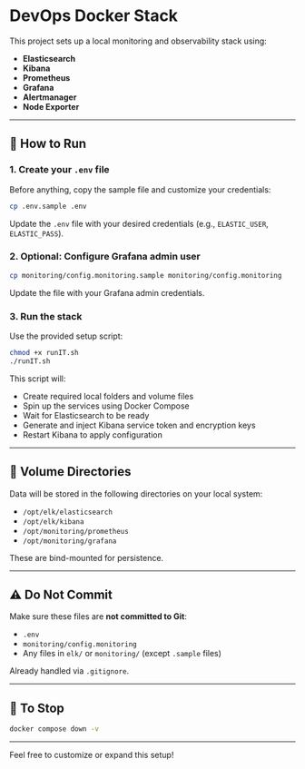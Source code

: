 # DevOps Docker Stack

This project sets up a local monitoring and observability stack using:

- **Elasticsearch**
- **Kibana**
- **Prometheus**
- **Grafana**
- **Alertmanager**
- **Node Exporter**

---

## 🚀 How to Run

### 1. Create your `.env` file

Before anything, copy the sample file and customize your credentials:

```bash
cp .env.sample .env
```

Update the `.env` file with your desired credentials (e.g., `ELASTIC_USER`, `ELASTIC_PASS`).

### 2. Optional: Configure Grafana admin user

```bash
cp monitoring/config.monitoring.sample monitoring/config.monitoring
```

Update the file with your Grafana admin credentials.

### 3. Run the stack

Use the provided setup script:

```bash
chmod +x runIT.sh
./runIT.sh
```

This script will:

- Create required local folders and volume files
- Spin up the services using Docker Compose
- Wait for Elasticsearch to be ready
- Generate and inject Kibana service token and encryption keys
- Restart Kibana to apply configuration

---

## 📁 Volume Directories

Data will be stored in the following directories on your local system:

- `/opt/elk/elasticsearch`
- `/opt/elk/kibana`
- `/opt/monitoring/prometheus`
- `/opt/monitoring/grafana`

These are bind-mounted for persistence.

---

## ⚠️ Do Not Commit

Make sure these files are **not committed to Git**:

- `.env`
- `monitoring/config.monitoring`
- Any files in `elk/` or `monitoring/` (except `.sample` files)

Already handled via `.gitignore`.

---

## 🛑 To Stop

```bash
docker compose down -v
```

---

Feel free to customize or expand this setup!
